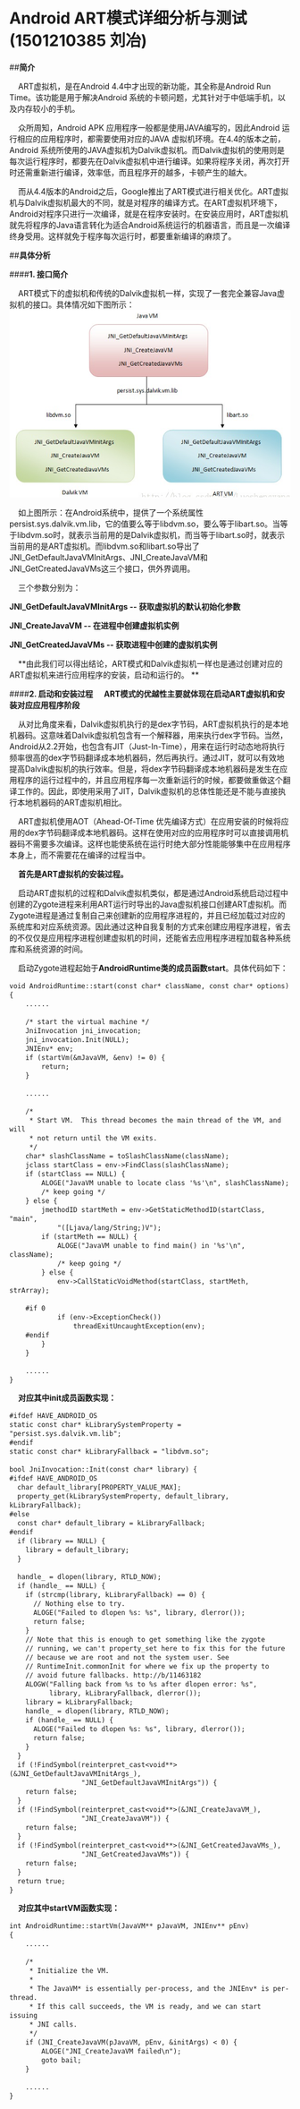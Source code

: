 # Android ART模式详细分析与测试(1501210385 刘冶)

##**简介** 
    
&#160;&#160;&#160;&#160;ART虚拟机，是在Android 4.4中才出现的新功能，其全称是Android Run Time。该功能是用于解决Android 系统的卡顿问题，尤其针对于中低端手机，以及内存较小的手机。

&#160;&#160;&#160;&#160;众所周知，Android APK 应用程序一般都是使用JAVA编写的，因此Android 运行相应的应用程序时，都需要使用对应的JAVA 虚拟机环境。在4.4的版本之前，Android 系统所使用的JAVA虚拟机为Dalvik虚拟机。而Dalvik虚拟机的使用则是每次运行程序时，都要先在Dalvik虚拟机中进行编译。如果将程序关闭，再次打开时还需重新进行编译，效率低，而且程序开的越多，卡顿产生的越大。

&#160;&#160;&#160;&#160;而从4.4版本的Android之后，Google推出了ART模式进行相关优化。ART虚拟机与Dalvik虚拟机最大的不同，就是对程序的编译方式。在ART虚拟机环境下，Android对程序只进行一次编译，就是在程序安装时。在安装应用时，ART虚拟机就先将程序的Java语言转化为适合Android系统运行的机器语言，而且是一次编译终身受用。这样就免于程序每次运行时，都要重新编译的麻烦了。

##**具体分析** 

####**1.	接口简介**

&#160;&#160;&#160;&#160;ART模式下的虚拟机和传统的Dalvik虚拟机一样，实现了一套完全兼容Java虚拟机的接口。具体情况如下图所示：
![](xuniji.PNG)

&#160;&#160;&#160;&#160;如上图所示：在Android系统中，提供了一个系统属性persist.sys.dalvik.vm.lib，它的值要么等于libdvm.so，要么等于libart.so。当等于libdvm.so时，就表示当前用的是Dalvik虚拟机，而当等于libart.so时，就表示当前用的是ART虚拟机。而libdvm.so和libart.so导出了JNI_GetDefaultJavaVMInitArgs、JNI_CreateJavaVM和JNI_GetCreatedJavaVMs这三个接口，供外界调用。

&#160;&#160;&#160;&#160;三个参数分别为：

**JNI_GetDefaultJavaVMInitArgs -- 获取虚拟机的默认初始化参数**

**JNI_CreateJavaVM -- 在进程中创建虚拟机实例**

**JNI_GetCreatedJavaVMs -- 获取进程中创建的虚拟机实例**

&#160;&#160;&#160;&#160;**由此我们可以得出结论，ART模式和Dalvik虚拟机一样也是通过创建对应的ART虚拟机来进行应用程序的安装，启动和运行的。
**

####**2.	启动和安装过程**
&#160;&#160;&#160;&#160;**ART模式的优越性主要就体现在启动ART虚拟机和安装对应应用程序阶段**

&#160;&#160;&#160;&#160;从对比角度来看，Dalvik虚拟机执行的是dex字节码，ART虚拟机执行的是本地机器码。这意味着Dalvik虚拟机包含有一个解释器，用来执行dex字节码。当然，Android从2.2开始，也包含有JIT（Just-In-Time），用来在运行时动态地将执行频率很高的dex字节码翻译成本地机器码，然后再执行。通过JIT，就可以有效地提高Dalvik虚拟机的执行效率。但是，将dex字节码翻译成本地机器码是发生在应用程序的运行过程中的，并且应用程序每一次重新运行的时候，都要做重做这个翻译工作的。因此，即使用采用了JIT，Dalvik虚拟机的总体性能还是不能与直接执行本地机器码的ART虚拟机相比。

&#160;&#160;&#160;&#160;ART虚拟机使用AOT（Ahead-Of-Time 优先编译方式）在应用安装的时候将应用的dex字节码翻译成本地机器码。这样在使用对应的应用程序时可以直接调用机器码不需要多次编译。这样也能使系统在运行时绝大部分性能能够集中在应用程序本身上，而不需要花在编译的过程当中。

&#160;&#160;&#160;&#160;**首先是ART虚拟机的安装过程。**

&#160;&#160;&#160;&#160;启动ART虚拟机的过程和Dalvik虚拟机类似，都是通过Android系统启动过程中创建的Zygote进程来利用ART运行时导出的Java虚拟机接口创建ART虚拟机。而Zygote进程是通过复制自己来创建新的应用程序进程的，并且已经加载过对应的系统库和对应系统资源。因此通过这种自我复制的方式来创建应用程序进程，省去的不仅仅是应用程序进程创建虚拟机的时间，还能省去应用程序进程加载各种系统库和系统资源的时间。

&#160;&#160;&#160;&#160;启动Zygote进程起始于**AndroidRuntime类的成员函数start**。具体代码如下：

```
void AndroidRuntime::start(const char* className, const char* options)
{
    ......

    /* start the virtual machine */
    JniInvocation jni_invocation;
    jni_invocation.Init(NULL);
    JNIEnv* env;
    if (startVm(&mJavaVM, &env) != 0) {
        return;
    }

    ......

    /*
     * Start VM.  This thread becomes the main thread of the VM, and will
     * not return until the VM exits.
     */
    char* slashClassName = toSlashClassName(className);
    jclass startClass = env->FindClass(slashClassName);
    if (startClass == NULL) {
        ALOGE("JavaVM unable to locate class '%s'\n", slashClassName);
        /* keep going */
    } else {
        jmethodID startMeth = env->GetStaticMethodID(startClass, "main",
            "([Ljava/lang/String;)V");
        if (startMeth == NULL) {
            ALOGE("JavaVM unable to find main() in '%s'\n", className);
            /* keep going */
        } else {
            env->CallStaticVoidMethod(startClass, startMeth, strArray);

    #if 0
            if (env->ExceptionCheck())
                threadExitUncaughtException(env);
    #endif
        }
    }
    
    ......
}
```
&#160;&#160;&#160;&#160;**对应其中init成员函数实现：**

```
#ifdef HAVE_ANDROID_OS
static const char* kLibrarySystemProperty = "persist.sys.dalvik.vm.lib";
#endif
static const char* kLibraryFallback = "libdvm.so";

bool JniInvocation::Init(const char* library) {
#ifdef HAVE_ANDROID_OS
  char default_library[PROPERTY_VALUE_MAX];
  property_get(kLibrarySystemProperty, default_library, kLibraryFallback);
#else
  const char* default_library = kLibraryFallback;
#endif
  if (library == NULL) {
    library = default_library;
  }

  handle_ = dlopen(library, RTLD_NOW);
  if (handle_ == NULL) {
    if (strcmp(library, kLibraryFallback) == 0) {
      // Nothing else to try.
      ALOGE("Failed to dlopen %s: %s", library, dlerror());
      return false;
    }
    // Note that this is enough to get something like the zygote
    // running, we can't property_set here to fix this for the future
    // because we are root and not the system user. See
    // RuntimeInit.commonInit for where we fix up the property to
    // avoid future fallbacks. http://b/11463182
    ALOGW("Falling back from %s to %s after dlopen error: %s",
          library, kLibraryFallback, dlerror());
    library = kLibraryFallback;
    handle_ = dlopen(library, RTLD_NOW);
    if (handle_ == NULL) {
      ALOGE("Failed to dlopen %s: %s", library, dlerror());
      return false;
    }
  }
  if (!FindSymbol(reinterpret_cast<void**>(&JNI_GetDefaultJavaVMInitArgs_),
                  "JNI_GetDefaultJavaVMInitArgs")) {
    return false;
  }
  if (!FindSymbol(reinterpret_cast<void**>(&JNI_CreateJavaVM_),
                  "JNI_CreateJavaVM")) {
    return false;
  }
  if (!FindSymbol(reinterpret_cast<void**>(&JNI_GetCreatedJavaVMs_),
                  "JNI_GetCreatedJavaVMs")) {
    return false;
  }
  return true;
}
```
&#160;&#160;&#160;&#160;**对应其中startVM函数实现：**
```
int AndroidRuntime::startVm(JavaVM** pJavaVM, JNIEnv** pEnv)
{
    ......

    /*
     * Initialize the VM.
     *
     * The JavaVM* is essentially per-process, and the JNIEnv* is per-thread.
     * If this call succeeds, the VM is ready, and we can start issuing
     * JNI calls.
     */
    if (JNI_CreateJavaVM(pJavaVM, pEnv, &initArgs) < 0) {
        ALOGE("JNI_CreateJavaVM failed\n");
        goto bail;
    }

    ......
}
```